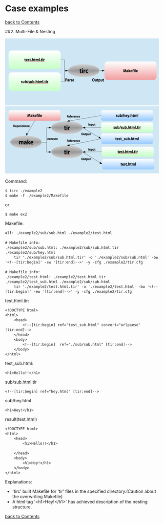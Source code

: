 Case examples
===
[back to Contents](contents.md)

##2. Multi-File & Nesting

![](../images/example2-1.png)
![](../images/example2-2.png)

Command:
```
$ tirc ./example2
$ make -f ./example2/Makefile
```
or
```
$ make ex2
```

Makefile:
```
all: ./example2/sub/sub.html ./example2/test.html

# Makefile info:
./example2/sub/sub.html: ./example2/sub/sub.html.tir ./example2/sub/hey.html
	tir './example2/sub/sub.html.tir' -o './example2/sub/sub.html' -bw '<!--[tir:begin]' -ew '[tir:end]-->' -y -cfg ./example2/tir.cfg

# Makefile info:
./example2/test.html: ./example2/test.html.tir ./example2/test_sub.html ./example2/sub/sub.html
	tir './example2/test.html.tir' -o './example2/test.html' -bw '<!--[tir:begin]' -ew '[tir:end]-->' -y -cfg ./example2/tir.cfg
```

test.html.tir:
```
<!DOCTYPE html>
<html>
	<head>
		<!--[tir:begin] ref="test_sub.html" convert="urlpaese" [tir:end]-->
	</head>
	<body>
		<!--[tir:begin]  ref="./sub/sub.html" [tir:end]-->
	</body>
</html>
```

test_sub.html:
```
<h1>Hello!!</h1>
```
sub/sub.html.tir
```
<!--[tir:begin] ref="hey.html" [tir:end]-->
```
sub/hey.html
```
<h1>Hey!</h1>
```
result(test.html)
```
<!DOCTYPE html>
<html>
	<head>
		<h1>Hello!!</h1>

	</head>
	<body>
		<h1>Hey!</h1>
	</body>
</html>
```

Explanations:
 * 'tirc' built Makefile for 'tir' files in the specified directory.(Caution about the overwriting Makefile)
 * A html tag '&lt;h1&gt;Hey!&lt;/h1&gt;' has achieved description of the nesting structure.

[back to Contents](contents.md)
